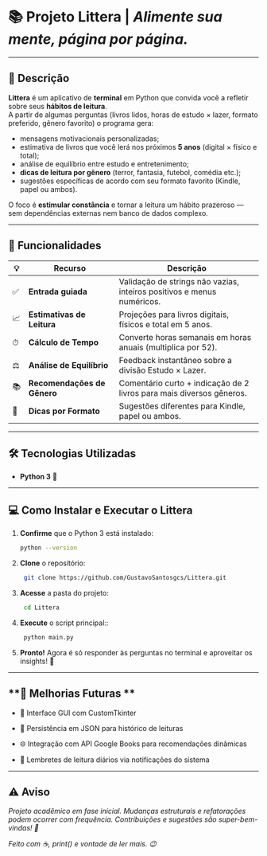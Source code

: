# 📚 **Projeto Littera | _Alimente sua mente, página por página._**

---

## 📌 Descrição

**Littera** é um aplicativo de **terminal** em Python que convida você a refletir sobre seus **hábitos de leitura**.  
A partir de algumas perguntas (livros lidos, horas de estudo × lazer, formato preferido, gênero favorito) o programa gera:

* mensagens motivacionais personalizadas;
* estimativa de livros que você lerá nos próximos **5 anos** (digital × físico e total);
* análise de equilíbrio entre estudo e entretenimento;
* **dicas de leitura por gênero** (terror, fantasia, futebol, comédia etc.);
* sugestões específicas de acordo com seu formato favorito (Kindle, papel ou ambos).

O foco é **estimular constância** e tornar a leitura um hábito prazeroso — sem dependências externas nem banco de dados complexo.

---

## 🚀 Funcionalidades

| 💡 | Recurso | Descrição |
|----|---------|-----------|
| ✅ | **Entrada guiada** | Validação de strings não vazias, inteiros positivos e menus numéricos. |
| 📈 | **Estimativas de Leitura** | Projeções para livros digitais, físicos e total em 5 anos. |
| ⏱ | **Cálculo de Tempo** | Converte horas semanais em horas anuais (multiplica por 52). |
| ⚖️ | **Análise de Equilíbrio** | Feedback instantâneo sobre a divisão Estudo × Lazer. |
| 📚 | **Recomendações de Gênero** | Comentário curto + indicação de 2 livros para mais diversos gêneros. |
| 🎯 | **Dicas por Formato** | Sugestões diferentes para Kindle, papel ou ambos. |

---

## 🛠️ **Tecnologias Utilizadas**

* **Python 3** 🐍  

---

## 💻 **Como Instalar e Executar o Littera**

1. **Confirme** que o Python 3 está instalado:

   ```bash
   python --version
   ```
2. **Clone** o repositório:

   ```bash
    git clone https://github.com/GustavoSantosgcs/Littera.git
   ```
3. **Acesse** a pasta do projeto:

   ```bash
    cd Littera
   ```
4. **Execute** o script principal::

   ```bash
    python main.py
   ```
5. **Pronto!** Agora é só responder às perguntas no terminal e aproveitar os insights! 🚀   

---

## **🔮 Melhorias Futuras **
- 🎨 Interface GUI com CustomTkinter 

- 💾 Persistência em JSON para histórico de leituras

- 🌐 Integração com API Google Books para recomendações dinâmicas

- 🔔 Lembretes de leitura diários via notificações do sistema

---

## ⚠️ **Aviso**
_Projeto acadêmico em fase inicial. Mudanças estruturais e refatorações podem ocorrer com frequência.
Contribuições e sugestões são super-bem-vindas! 💙_


_Feito com ☕, print() e vontade de ler mais. 😉_

